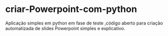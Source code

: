 # criar-Powerpoint-com-python
Aplicação simples em python em fase de teste ,código aberto para criação automatizada de slides Powerpoint simples e explicativo. 
